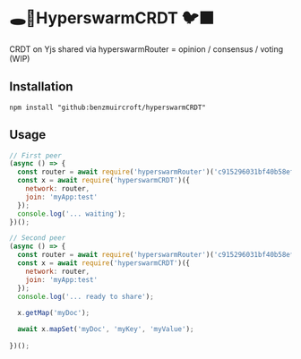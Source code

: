 # 🕳️🥊HyperswarmCRDT 🐦‍⬛ 

CRDT on Yjs shared via hyperswarmRouter = opinion / consensus / voting (WIP)

## Installation
```
npm install "github:benzmuircroft/hyperswarmCRDT"
```

## Usage
```js
// First peer
(async () => {
  const router = await require('hyperswarmRouter')('c915296031bf40b58ef7f1d6b883512e799c1982b83acdc7ce27a2079a8c196f');
  const x = await require('hyperswarmCRDT')({
    network: router,
    join: 'myApp:test'
  });
  console.log('... waiting');
})();
```
```js
// Second peer
(async () => {
  const router = await require('hyperswarmRouter')('c915296031bf40b58ef7f1d6b883512e799c1982b83acdc7ce27a2079a8c196f');
  const x = await require('hyperswarmCRDT')({
    network: router,
    join: 'myApp:test'
  });
  console.log('... ready to share');
  
  x.getMap('myDoc');

  await x.mapSet('myDoc', 'myKey', 'myValue');
  
})();
```
